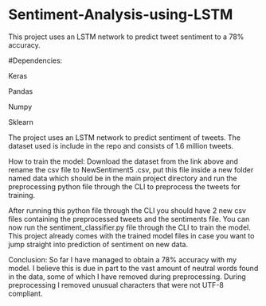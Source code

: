# Sentiment-Analysis-using-LSTM
This project uses an LSTM network to predict tweet sentiment to a 78% accuracy.


#Dependencies:

Keras

Pandas

Numpy

Sklearn

The project uses an LSTM network to predict sentiment of tweets. The dataset used is include in the repo and consists of 1.6 million tweets.

How to train the model:
Download the dataset from the link above and rename the csv file to NewSentiment5 .csv, put this file inside a new folder named data which should be in the main project directory and run the preprocessing python file through the CLI to preprocess the tweets for training.

After running this python file through the CLI you should have 2 new csv files containing the preprocessed tweets and the sentiments file. You can now run the sentiment_classifier.py file through the CLI to train the model. This project already comes with the trained model files in case you want to jump straight into prediction of sentiment on new data.

Conclusion:
So far I have managed to obtain a 78% accuracy with my model. I believe this is due in part to the vast amount of neutral words found in the data, some of which I have removed during preprocessing. During preprocessing I removed unusual characters that were not UTF-8 compliant.
    
